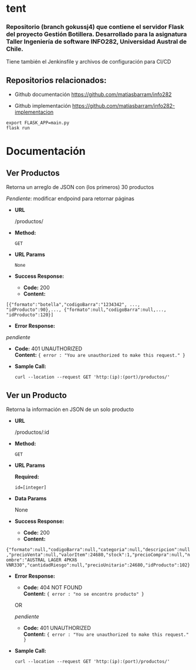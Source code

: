 # tent

### Repositorio (branch gokussj4) que contiene el servidor Flask del proyecto Gestión Botillera. Desarrollado para la asignatura Taller Ingeniería de software INFO282, Universidad Austral de Chile.

Tiene también el Jenkinsfile y archivos de configuración para CI/CD

## Repositorios relacionados:

* Github documentación https://github.com/matiasbarram/info282

* Github implementación https://github.com/matiasbarram/info282-implementacion



```
export FLASK_APP=main.py
flask run

```

# Documentación

**Ver Productos**
----
  Retorna un arreglo de JSON con (los primeros) 30 productos
  
  *Pendiente*: modificar endpoind para retornar páginas 

* **URL**

  /productos/

* **Method:**

  `GET`
  
*  **URL Params**

    `None`

* **Success Response:**

  * **Code:** 200 <br />
  * **Content:**
    
`[{"formato":"botella","codigoBarra":"1234342", ..., "idProducto":90},..., {"formato":null,"codigoBarra":null,..., "idProducto":120}]`
 
* **Error Response:**

*pendiente*

  * **Code:** 401 UNAUTHORIZED <br />
    **Content:** `{ error : "You are unauthorized to make this request." }`

* **Sample Call:**

  ```shell
  curl --location --request GET 'http:(ip):(port)/productos/'
  ```
    
    
**Ver un Producto**
----
  Retorna la información en JSON de un solo producto

* **URL**

  /productos/:id

* **Method:**

  `GET`
  
*  **URL Params**

   **Required:**
 
   `id=[integer]`

* **Data Params**

  None

* **Success Response:**

  * **Code:** 200 <br />
  * **Content:** 
    
`{"formato":null,"codigoBarra":null,"categoria":null,"descripcion":null,"precioVenta":null,"valorItem":24680,"stock":1,"precioCompra":null,"nombre":"AUSTRAL LAGER 4PKX6 VNR330","cantidadRiesgo":null,"precioUnitario":24680,"idProducto":102}`
 
* **Error Response:**

  * **Code:** 404 NOT FOUND <br />
    **Content:** `{ error : "no se encontro producto" }`

  OR
  
  *pendiente*

  * **Code:** 401 UNAUTHORIZED <br />
    **Content:** `{ error : "You are unauthorized to make this request." }`

* **Sample Call:**
 
  ```shell
  curl --location --request GET 'http:(ip):(port)/productos/'
  ```
